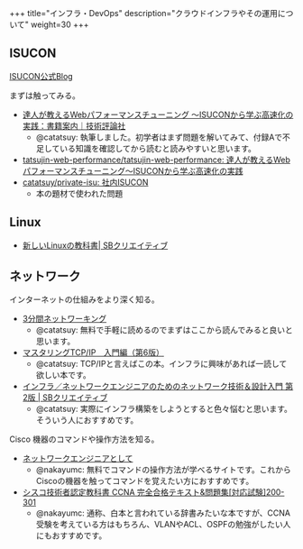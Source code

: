 +++
title="インフラ・DevOps"
description="クラウドインフラやその運用について"
weight=30
+++

## ISUCON

[ISUCON公式Blog](https://isucon.net/)

まずは触ってみる。

- [達人が教えるWebパフォーマンスチューニング 〜ISUCONから学ぶ高速化の実践：書籍案内｜技術評論社](https://gihyo.jp/book/2022/978-4-297-12846-3)
  - @catatsuy: 執筆しました。初学者はまず問題を解いてみて、付録Aで不足している知識を確認してから読むと読みやすいと思います。
- [tatsujin-web-performance/tatsujin-web-performance: 達人が教えるWebパフォーマンスチューニング〜ISUCONから学ぶ高速化の実践](https://github.com/tatsujin-web-performance/tatsujin-web-performance)
- [catatsuy/private-isu: 社内ISUCON](https://github.com/catatsuy/private-isu)
  - 本の題材で使われた問題

## Linux
- [新しいLinuxの教科書| SBクリエイティブ ](https://www.sbcr.jp/product/4797380941/)

## ネットワーク

インターネットの仕組みをより深く知る。

- [3分間ネットワーキング](http://www5e.biglobe.ne.jp/aji/3min/)
  - @catatsuy: 無料で手軽に読めるのでまずはここから読んでみると良いと思います。
- [マスタリングTCP/IP　入門編（第6版）](https://www.ohmsha.co.jp/book/9784274224478/)
  - @catatsuy: TCP/IPと言えばこの本。インフラに興味があれば一読して欲しい本です。
- [インフラ／ネットワークエンジニアのためのネットワーク技術＆設計入門 第2版 | SBクリエイティブ](https://www.sbcr.jp/product/4797396805/)
  - @catatsuy: 実際にインフラ構築をしようとすると色々悩むと思います。そういう人におすすめです。

Cisco 機器のコマンドや操作方法を知る。

- [ネットワークエンジニアとして](https://www.infraexpert.com/study/)
  - @nakayumc: 無料でコマンドの操作方法が学べるサイトです。これからCiscoの機器を触ってコマンドを覚えたい方におすすめです。
- [シスコ技術者認定教科書 CCNA 完全合格テキスト&問題集[対応試験]200-301](https://www.shoeisha.co.jp/book/detail/9784798165776)
  - @nakayumc: 通称、白本と言われている辞書みたいな本ですが、CCNA受験を考えている方はもちろん、VLANやACL、OSPFの勉強がしたい人にもおすすめです。

